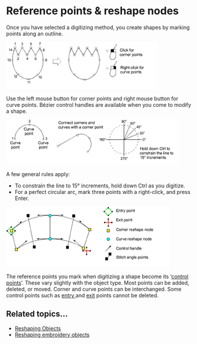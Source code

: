 # Reference points & reshape nodes

Once you have selected a digitizing method, you create shapes by marking points along an outline.

![input00012.png](assets/input00012.png)

Use the left mouse button for corner points and right mouse button for curve points. Bézier control handles are available when you come to modify a shape.

![input00015.png](assets/input00015.png)

A few general rules apply:

- To constrain the line to 15° increments, hold down Ctrl as you digitize.
- For a perfect circular arc, mark three points with a right-click, and press Enter.

![input00018.png](assets/input00018.png)

The reference points you mark when digitizing a shape become its ‘[control points](../../glossary/glossary#control-points)’. These vary slightly with the object type. Most points can be added, deleted, or moved. Corner and curve points can be interchanged. Some control points such as [entry ](../../glossary/glossary)and [exit](../../glossary/glossary#exit) points cannot be deleted.

## Related topics...

- [Reshaping Objects](../../Modifying/reshape/Reshaping_Objects)
- [Reshaping embroidery objects](../../Modifying/reshape/Reshaping_embroidery_objects)
